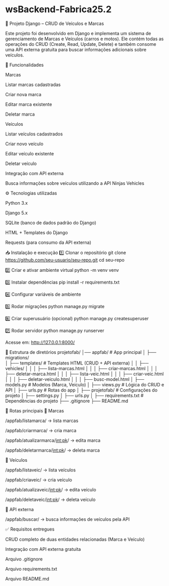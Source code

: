 # wsBackend-Fabrica25.2

📘 Projeto Django – CRUD de Veículos e Marcas

Este projeto foi desenvolvido em Django e implementa um sistema de gerenciamento de Marcas e Veículos (carros e motos).
Ele contém todas as operações do CRUD (Create, Read, Update, Delete) e também consome uma API externa gratuita para buscar informações adicionais sobre veículos.

📂 Funcionalidades

Marcas

Listar marcas cadastradas

Criar nova marca

Editar marca existente

Deletar marca

Veículos

Listar veículos cadastrados

Criar novo veículo

Editar veículo existente

Deletar veículo

Integração com API externa

Busca informações sobre veículos utilizando a API Ninjas Vehicles

⚙️ Tecnologias utilizadas

Python 3.x

Django 5.x

SQLite (banco de dados padrão do Django)

HTML + Templates do Django

Requests (para consumo da API externa)

📥 Instalação e execução
1️⃣ Clonar o repositório
git clone https://github.com/seu-usuario/seu-repo.git
cd seu-repo

2️⃣ Criar e ativar ambiente virtual
python -m venv venv


3️⃣ Instalar dependências
pip install -r requirements.txt

4️⃣ Configurar variáveis de ambiente

5️⃣ Rodar migrações
python manage.py migrate

6️⃣ Criar superusuário (opcional)
python manage.py createsuperuser

7️⃣ Rodar servidor
python manage.py runserver


Acesse em: http://127.0.0.1:8000/

📑 Estrutura de diretórios
projetofab/
│── appfab/               # App principal
│   ├── migrations/       
│   ├── templates/        # Templates HTML (CRUD + API externa)
│   │   ├── vehicles/
│   │   │   ├── lista-marcas.html
│   │   │   ├── criar-marcas.html
│   │   │   ├── deletar-marca.html
│   │   │   ├── lista-veic.html
│   │   │   ├── criar-veic.html
│   │   │   ├── deletar-veiculo.html
│   │   │   ├── busc-model.html
│   ├── models.py         # Modelos (Marca, Veiculo)
│   ├── views.py          # Lógica do CRUD e API
│   ├── urls.py           # Rotas do app
│
├── projetofab/           # Configurações do projeto
│   ├── settings.py
│   ├── urls.py
│
├── requirements.txt      # Dependências do projeto
├── .gitignore
├── README.md

🚗 Rotas principais
🔹 Marcas

/appfab/listamarca/ → lista marcas

/appfab/criarmarca/ → cria marca

/appfab/atualizarmarca/<int:pk>/ → edita marca

/appfab/deletarmarca/<int:pk>/ → deleta marca

🔹 Veículos

/appfab/listaveic/ → lista veículos

/appfab/criaveic/ → cria veículo

/appfab/atualizaveic/<int:pk>/ → edita veículo

/appfab/deletaveic/<int:pk>/ → deleta veículo

🔹 API externa

/appfab/buscar/ → busca informações de veículos pela API

✅ Requisitos entregues

 CRUD completo de duas entidades relacionadas (Marca e Veículo)

 Integração com API externa gratuita

 Arquivo .gitignore

 Arquivo requirements.txt

 Arquivo README.md